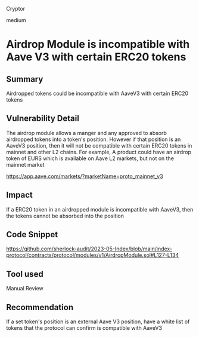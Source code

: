 Cryptor

medium

# Airdrop Module is incompatible with Aave V3 with certain ERC20 tokens

## Summary
Airdropped tokens could be incompatible with AaveV3 with certain ERC20 tokens 


## Vulnerability Detail

The airdrop module allows a manger and any approved to absorb airdropped tokens into a token's position. However if that position is an AaveV3 position, then it will not be compatible with certain ERC20 tokens in mainnet and other L2 chains. For example, A product could have an airdrop token of EURS which is available on Aave L2 markets, but not on the mainnet market 

https://app.aave.com/markets/?marketName=proto_mainnet_v3

## Impact

If a ERC20 token in an airdropped module is incompatible with AaveV3, then the tokens cannot be absorbed into the position

## Code Snippet

https://github.com/sherlock-audit/2023-05-Index/blob/main/index-protocol/contracts/protocol/modules/v1/AirdropModule.sol#L127-L134

## Tool used

Manual Review

## Recommendation
If a set token's position is an external Aave V3 position, have a white list of tokens that the protocol can confirm is compatible with AaveV3